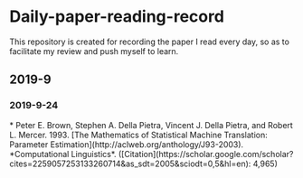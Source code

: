 ﻿# Daily-paper-reading-record
This repository is created for recording the paper I read every day, so as to facilitate my review and push myself to learn.


<h2 id="2019-9">2019-9</h2> 
<h3 id="2019-9-24">2019-9-24</h2> 
* Peter E. Brown, Stephen A. Della Pietra, Vincent J. Della Pietra, and Robert L. Mercer. 1993. [The Mathematics of Statistical Machine Translation: Parameter Estimation](http://aclweb.org/anthology/J93-2003). *Computational Linguistics*. ([Citation](https://scholar.google.com/scholar?cites=2259057253133260714&as_sdt=2005&sciodt=0,5&hl=en): 4,965)
